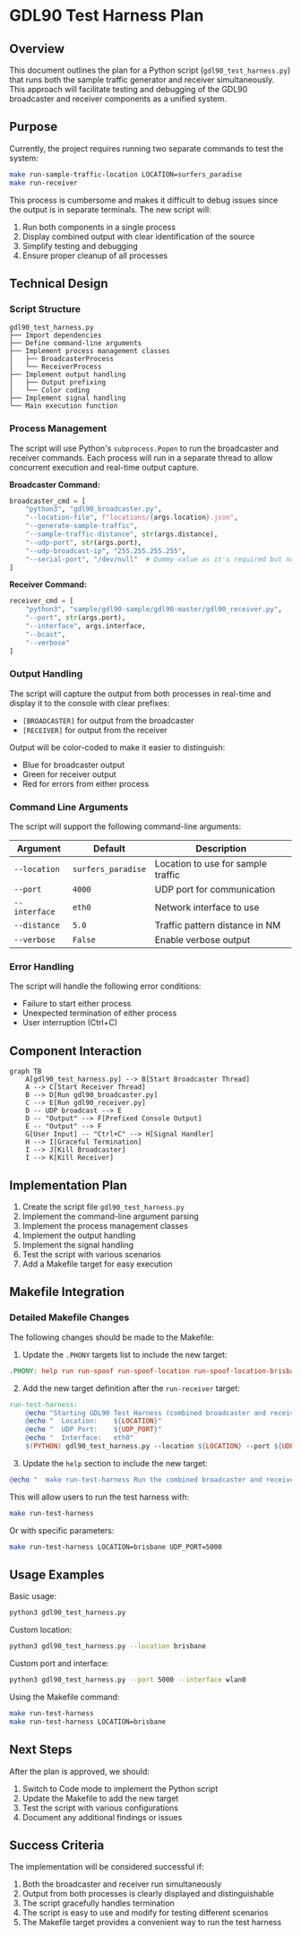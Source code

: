 # GDL90 Test Harness Plan

## Overview

This document outlines the plan for a Python script (`gdl90_test_harness.py`) that runs both the sample traffic generator and receiver simultaneously. This approach will facilitate testing and debugging of the GDL90 broadcaster and receiver components as a unified system.

## Purpose

Currently, the project requires running two separate commands to test the system:
```bash
make run-sample-traffic-location LOCATION=surfers_paradise
make run-receiver
```

This process is cumbersome and makes it difficult to debug issues since the output is in separate terminals. The new script will:

1. Run both components in a single process
2. Display combined output with clear identification of the source
3. Simplify testing and debugging
4. Ensure proper cleanup of all processes

## Technical Design

### Script Structure

```
gdl90_test_harness.py
├── Import dependencies
├── Define command-line arguments
├── Implement process management classes
│   ├── BroadcasterProcess
│   └── ReceiverProcess
├── Implement output handling
│   ├── Output prefixing
│   └── Color coding
├── Implement signal handling
└── Main execution function
```

### Process Management

The script will use Python's `subprocess.Popen` to run the broadcaster and receiver commands. Each process will run in a separate thread to allow concurrent execution and real-time output capture.

**Broadcaster Command:**
```python
broadcaster_cmd = [
    "python3", "gdl90_broadcaster.py",
    "--location-file", f"locations/{args.location}.json",
    "--generate-sample-traffic",
    "--sample-traffic-distance", str(args.distance),
    "--udp-port", str(args.port),
    "--udp-broadcast-ip", "255.255.255.255",
    "--serial-port", "/dev/null"  # Dummy value as it's required but not used with sample data
]
```

**Receiver Command:**
```python
receiver_cmd = [
    "python3", "sample/gdl90-sample/gdl90-master/gdl90_receiver.py",
    "--port", str(args.port),
    "--interface", args.interface,
    "--bcast",
    "--verbose"
]
```

### Output Handling

The script will capture the output from both processes in real-time and display it to the console with clear prefixes:
- `[BROADCASTER]` for output from the broadcaster
- `[RECEIVER]` for output from the receiver

Output will be color-coded to make it easier to distinguish:
- Blue for broadcaster output
- Green for receiver output
- Red for errors from either process

### Command Line Arguments

The script will support the following command-line arguments:

| Argument | Default | Description |
|----------|---------|-------------|
| `--location` | `surfers_paradise` | Location to use for sample traffic |
| `--port` | `4000` | UDP port for communication |
| `--interface` | `eth0` | Network interface to use |
| `--distance` | `5.0` | Traffic pattern distance in NM |
| `--verbose` | `False` | Enable verbose output |

### Error Handling

The script will handle the following error conditions:
- Failure to start either process
- Unexpected termination of either process
- User interruption (Ctrl+C)

## Component Interaction

```mermaid
graph TB
    A[gdl90_test_harness.py] --> B[Start Broadcaster Thread]
    A --> C[Start Receiver Thread]
    B --> D[Run gdl90_broadcaster.py]
    C --> E[Run gdl90_receiver.py]
    D -- UDP broadcast --> E
    D -- "Output" --> F[Prefixed Console Output]
    E -- "Output" --> F
    G[User Input] -- "Ctrl+C" --> H[Signal Handler]
    H --> I[Graceful Termination]
    I --> J[Kill Broadcaster]
    I --> K[Kill Receiver]
```

## Implementation Plan

1. Create the script file `gdl90_test_harness.py`
2. Implement the command-line argument parsing
3. Implement the process management classes
4. Implement the output handling
5. Implement the signal handling
6. Test the script with various scenarios
7. Add a Makefile target for easy execution

## Makefile Integration

### Detailed Makefile Changes

The following changes should be made to the Makefile:

1. Update the `.PHONY` targets list to include the new target:

```makefile
.PHONY: help run run-spoof run-spoof-location run-spoof-location-brisbane run-sample-traffic run-sample-traffic-location run-tester run-receiver run-test-harness list-ports install-deps clean test
```

2. Add the new target definition after the `run-receiver` target:

```makefile
run-test-harness:
	@echo "Starting GDL90 Test Harness (combined broadcaster and receiver)..."
	@echo "  Location:    ${LOCATION}"
	@echo "  UDP Port:    ${UDP_PORT}"
	@echo "  Interface:   eth0"
	$(PYTHON) gdl90_test_harness.py --location ${LOCATION} --port ${UDP_PORT} --interface eth0
```

3. Update the `help` section to include the new target:

```makefile
@echo "  make run-test-harness Run the combined broadcaster and receiver test harness"
```

This will allow users to run the test harness with:

```bash
make run-test-harness
```

Or with specific parameters:

```bash
make run-test-harness LOCATION=brisbane UDP_PORT=5000
```

## Usage Examples

Basic usage:
```bash
python3 gdl90_test_harness.py
```

Custom location:
```bash
python3 gdl90_test_harness.py --location brisbane
```

Custom port and interface:
```bash
python3 gdl90_test_harness.py --port 5000 --interface wlan0
```

Using the Makefile command:
```bash
make run-test-harness
make run-test-harness LOCATION=brisbane
```

## Next Steps

After the plan is approved, we should:

1. Switch to Code mode to implement the Python script
2. Update the Makefile to add the new target
3. Test the script with various configurations
4. Document any additional findings or issues

## Success Criteria

The implementation will be considered successful if:

1. Both the broadcaster and receiver run simultaneously
2. Output from both processes is clearly displayed and distinguishable
3. The script gracefully handles termination
4. The script is easy to use and modify for testing different scenarios
5. The Makefile target provides a convenient way to run the test harness